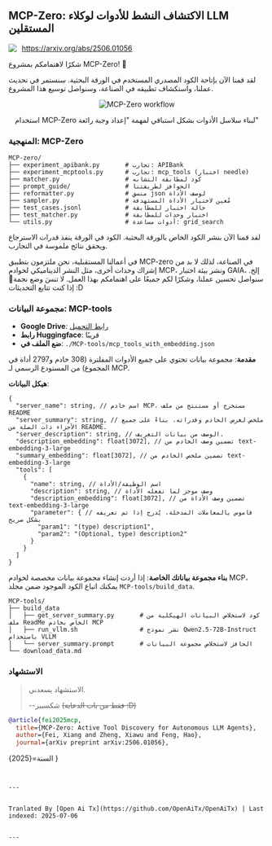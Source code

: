 ## MCP-Zero: الاكتشاف النشط للأدوات لوكلاء LLM المستقلين

<div style="display: flex; align-items: center; gap: 10px; margin-bottom: 10px;">
  <!-- <img src="https://raw.githubusercontent.com/xfey/MCP-Zero/master/assets/robot.png" alt="MCP-Zero Robot" width="24" height="24"> -->
  <a href="https://arxiv.org/abs/2506.01056">
    <img src="https://img.shields.io/badge/Paper-arXiv-red">
  </a>
  <a href="https://arxiv.org/abs/2506.01056">
    https://arxiv.org/abs/2506.01056
  </a>
</div>


شكرًا لاهتمامكم بمشروع MCP-Zero! 🤗

لقد قمنا الآن بإتاحة الكود المصدري المستخدم في الورقة البحثية. سنستمر في تحديث عملنا، واستكشاف تطبيقه في الصناعة، وسنواصل توسيع هذا المشروع.


<div align="center">
  <img src="https://raw.githubusercontent.com/xfey/MCP-Zero/master/assets/fig1.png" alt="MCP-Zero workflow">
  <p>استخدام MCP-Zero لبناء سلاسل الأدوات بشكل استباقي لمهمة "إعداد وجبة رائعة"</p>
</div>


### المنهجية: MCP-Zero

```
MCP-zero/
├── experiment_apibank.py       # تجارب: APIBank
├── experiment_mcptools.py      # تجارب: mcp_tools (اختبار needle)
├── matcher.py                  # كود لمطابقة التشابه
├── prompt_guide/               # الحوافز لطريقتنا
├── reformatter.py              # منسق json لوصف الأداة
├── sampler.py                  # مُعين لاختيار الأداة المستهدفة
├── test_cases.jsonl            # حالة اختبار للمطابقة
├── test_matcher.py             # اختبار وحدات للمطابقة
└── utils.py                    # أدوات مساعدة: grid_search
```

لقد قمنا الآن بنشر الكود الخاص بالورقة البحثية. الكود في الورقة ينفذ قدرات الاسترجاع ويحقق نتائج ملموسة في التجارب.

في أعمالنا المستقبلية، نحن ملتزمون بتطبيق MCP-zero في الصناعة، لذلك لا بد من إشراك وحدات أخرى، مثل النشر الديناميكي لخوادم MCP، ونشر بيئة اختبار GAIA، إلخ. سنواصل تحسين عملنا، وشكرًا لكم جميعًا على اهتمامكم بهذا العمل. لا تنسَ وضع نجمة🌟 إذا كنت تتابع التحديثات :D



### مجموعة البيانات: MCP-tools

- **Google Drive**: [رابط التحميل](https://drive.google.com/file/d/1RjBGU-AGdHdhUABoeYSztbfQlD0hjUBn/view?usp=sharing)
- **رابط Huggingface**: قريبًا
- **ضع الملف في**: `./MCP-tools/mcp_tools_with_embedding.json`


**مقدمة**: مجموعة بيانات تحتوي على جميع الأدوات المفلترة (308 خادم و2797 أداة في المجموع) من المستودع الرسمي لـ MCP.

**هيكل البيانات**:
```
{
  "server_name": string, // اسم خادم MCP، مستخرج أو مستنتج من ملف README
  "server_summary": string, // ملخص لغرض الخادم وقدراته، بناءً على جميع الأجزاء ذات الصلة من README.
  "server_description": string, // الوصف من بيانات التعريف.
  "description_embedding": float[3072], // تضمين وصف الخادم من text-embedding-3-large
  "summary_embedding": float[3072], // تضمين ملخص الخادم من text-embedding-3-large
  "tools": [
    {
      "name": string, // اسم الوظيفة/الأداة
      "description": string, // وصف موجز لما تفعله الأداة
      "description_embedding": float[3072], // تضمين وصف الأداة من text-embedding-3-large
      "parameter": { // قاموس بالمعاملات المدخلة، يُدرج إذا تم تعريفه بشكل صريح
        "param1": "(type) description1",
        "param2": "(Optional, type) description2"
      }
    }
  ]
}
```

**بناء مجموعة بياناتك الخاصة**: إذا أردت إنشاء مجموعة بيانات مخصصة لخوادم MCP، يمكنك اتباع الكود الموجود ضمن مجلد `MCP-tools/build_data`.

```
MCP-tools/
├── build_data
│   ├── get_server_summary.py       # كود لاستخلاص البيانات الهيكلية من ملف ReadMe الخاص بخادم MCP
│   ├── run_vllm.sh                 # نشر نموذج Qwen2.5-72B-Instruct باستخدام VLLM
│   └── server_summary.prompt       # الحافز لاستخلاص مجموعة البيانات
└── download_data.md
```


### الاستشهاد

> الاستشهاد يسعدني.
> 
>   --شكسبير
>   ~~(فقط من باب الدعابة :D)~~

```bibtex
@article{fei2025mcp,
  title={MCP-Zero: Active Tool Discovery for Autonomous LLM Agents},
  author={Fei, Xiang and Zheng, Xiawu and Feng, Hao},
  journal={arXiv preprint arXiv:2506.01056},
```
  السنة={2025}
}
```

---

Tranlated By [Open Ai Tx](https://github.com/OpenAiTx/OpenAiTx) | Last indexed: 2025-07-06

---